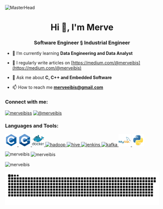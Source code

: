 ![MasterHead](https://github.blog/wp-content/uploads/2020/12/102393310-07478b80-3f8d-11eb-84eb-392d555ebd29.png?resize=1200%2C630)
<h1 align="center">Hi 👋, I'm Merve</h1>
<h3 align="center">Software Engineer § Industrial Engineer</h3>

- 🌱 I’m currently learning **Data Engineering and Data Analyst**

- 📝 I regularly write articles on [https://medium.com/@merveibis](https://medium.com/@merveibis)

- 💬 Ask me about **C, C++ and Embedded Software**

- 📫 How to reach me **merveeibis@gmail.com**

<h3 align="left">Connect with me:</h3>
<p align="left">
<a href="https://linkedin.com/in/merveibiss" target="blank"><img align="center" src="https://raw.githubusercontent.com/rahuldkjain/github-profile-readme-generator/master/src/images/icons/Social/linked-in-alt.svg" alt="merveibiss" height="30" width="40" /></a>
<a href="https://medium.com/@merveibis" target="blank"><img align="center" src="https://raw.githubusercontent.com/rahuldkjain/github-profile-readme-generator/master/src/images/icons/Social/medium.svg" alt="@merveibis" height="30" width="40" /></a>
</p>

<h3 align="left">Languages and Tools:</h3>
<p align="left"> <a href="https://www.cprogramming.com/" target="_blank" rel="noreferrer"> <img src="https://raw.githubusercontent.com/devicons/devicon/master/icons/c/c-original.svg" alt="c" width="40" height="40"/> </a> <a href="https://www.w3schools.com/cpp/" target="_blank" rel="noreferrer"> <img src="https://raw.githubusercontent.com/devicons/devicon/master/icons/cplusplus/cplusplus-original.svg" alt="cplusplus" width="40" height="40"/> </a> <a href="https://www.docker.com/" target="_blank" rel="noreferrer"> <img src="https://raw.githubusercontent.com/devicons/devicon/master/icons/docker/docker-original-wordmark.svg" alt="docker" width="40" height="40"/> </a> <a href="https://hadoop.apache.org/" target="_blank" rel="noreferrer"> <img src="https://www.vectorlogo.zone/logos/apache_hadoop/apache_hadoop-icon.svg" alt="hadoop" width="40" height="40"/> </a> <a href="https://hive.apache.org/" target="_blank" rel="noreferrer"> <img src="https://www.vectorlogo.zone/logos/apache_hive/apache_hive-icon.svg" alt="hive" width="40" height="40"/> </a> <a href="https://www.jenkins.io" target="_blank" rel="noreferrer"> <img src="https://www.vectorlogo.zone/logos/jenkins/jenkins-icon.svg" alt="jenkins" width="40" height="40"/> </a> <a href="https://kafka.apache.org/" target="_blank" rel="noreferrer"> <img src="https://www.vectorlogo.zone/logos/apache_kafka/apache_kafka-icon.svg" alt="kafka" width="40" height="40"/> </a> <a href="https://www.mysql.com/" target="_blank" rel="noreferrer"> <img src="https://raw.githubusercontent.com/devicons/devicon/master/icons/mysql/mysql-original-wordmark.svg" alt="mysql" width="40" height="40"/> </a> <a href="https://www.python.org" target="_blank" rel="noreferrer"> <img src="https://raw.githubusercontent.com/devicons/devicon/master/icons/python/python-original.svg" alt="python" width="40" height="40"/> </a> </p>

<p><img align="left" src="https://github-readme-stats.vercel.app/api/top-langs?username=merveibis&show_icons=true&locale=en&layout=compact" alt="merveibis" /></p>

<p>&nbsp;<img align="center" src="https://github-readme-stats.vercel.app/api?username=merveibis&show_icons=true&locale=en" alt="merveibis" /></p>

<p><img align="center" src="https://github-readme-streak-stats.herokuapp.com/?user=merveibis&" alt="merveibis" /></p>

<picture>
  <source media="(prefers-color-scheme: dark)" srcset="https://raw.githubusercontent.com/merveibis/merveibis/output/github-contribution-grid-snake-dark.svg">
  <source media="(prefers-color-scheme: light)" srcset="https://raw.githubusercontent.com/merveibis/merveibis/output/github-contribution-grid-snake.svg">
  <img alt="github contribution grid snake animation" src="https://raw.githubusercontent.com/merveibis/merveibis/output/github-contribution-grid-snake.svg">
</picture>

